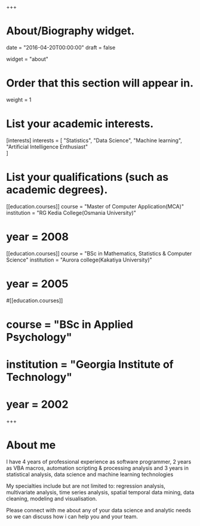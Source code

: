 +++
# About/Biography widget.

date = "2016-04-20T00:00:00"
draft = false

widget = "about"

# Order that this section will appear in.
weight = 1

# List your academic interests.
[interests]
  interests = [
    "Statistics",
	"Data Science",
    "Machine learning",
    "Artificial Intelligence Enthusiast"    
  ]

# List your qualifications (such as academic degrees).
[[education.courses]]
  course = "Master of Computer Application(MCA)"
  institution = "RG Kedia College(Osmania University)"
#  year = 2008

[[education.courses]]
  course = "BSc in Mathematics, Statistics & Computer Science"
  institution = "Aurora college(Kakatiya University)"
#  year = 2005

#[[education.courses]]
#  course = "BSc in Applied Psychology"
#  institution = "Georgia Institute of Technology"
#  year = 2002
 
+++
  
# About me

I have 4 years of professional experience as software programmer, 2 years as VBA macros, automation scripting & processing analysis and 3 years in statistical analysis, data science and machine learning technologies  

My specialties include but are not limited to: regression analysis, multivariate analysis, time series analysis, spatial temporal data mining, data cleaning, modeling and visualisation.  

Please connect with me about any of your data science and analytic needs so we can discuss how i can help you and your team.


